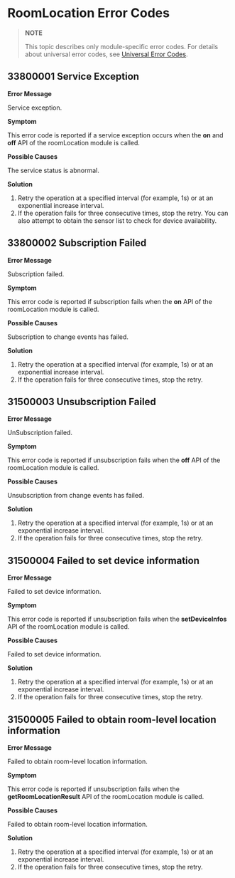 # RoomLocation Error Codes

> **NOTE**
>
> This topic describes only module-specific error codes. For details about universal error codes, see [Universal Error Codes](../errorcode-universal.md).

## 33800001 Service Exception

**Error Message**

Service exception.

**Symptom**

This error code is reported if a service exception occurs when the **on** and **off** API of the roomLocation module is called.

**Possible Causes**

The service status is abnormal.

**Solution**

1. Retry the operation at a specified interval (for example, 1s) or at an exponential increase interval.
2. If the operation fails for three consecutive times, stop the retry. You can also attempt to obtain the sensor list to check for device availability.



## 33800002 Subscription Failed

**Error Message**

Subscription failed.

**Symptom**

This error code is reported if subscription fails when the **on** API of the roomLocation module is called.

**Possible Causes**

Subscription to change events has failed.

**Solution**

1. Retry the operation at a specified interval (for example, 1s) or at an exponential increase interval.
2. If the operation fails for three consecutive times, stop the retry. 



## 31500003 Unsubscription Failed

**Error Message**

UnSubscription failed.

**Symptom**

This error code is reported if unsubscription fails when the **off** API of the roomLocation module is called.

**Possible Causes**

Unsubscription from change events has failed.

**Solution**

1. Retry the operation at a specified interval (for example, 1s) or at an exponential increase interval.
2. If the operation fails for three consecutive times, stop the retry. 



## 31500004 Failed to set device information

**Error Message**

Failed to set device information.

**Symptom**

This error code is reported if unsubscription fails when the **setDeviceInfos** API of the roomLocation module is called.

**Possible Causes**

Failed to set device information.

**Solution**

1. Retry the operation at a specified interval (for example, 1s) or at an exponential increase interval.
2. If the operation fails for three consecutive times, stop the retry.



## 31500005 Failed to obtain room-level location information

**Error Message**

Failed to obtain room-level location information.

**Symptom**

This error code is reported if unsubscription fails when the **getRoomLocationResult** API of the roomLocation module is called.

**Possible Causes**

Failed to obtain room-level location information.

**Solution**

1. Retry the operation at a specified interval (for example, 1s) or at an exponential increase interval.
2. If the operation fails for three consecutive times, stop the retry.
